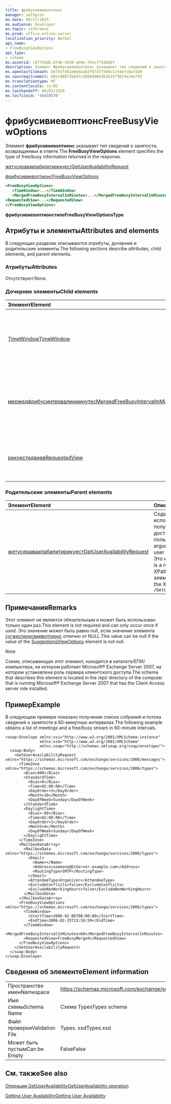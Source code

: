 ```yaml
---
title: фрибусивиевоптионс
manager: sethgros
ms.date: 09/17/2015
ms.audience: Developer
ms.topic: reference
ms.prod: office-online-server
localization_priority: Normal
api_name:
- FreeBusyViewOptions
api_type:
- schema
ms.assetid: c07f3ddb-874b-4d30-a60e-7e5c7793bb6f
description: Элемент Фрибусивиевоптионс указывает тип сведений о занятости, возвращаемых в ответе.
ms.openlocfilehash: b67d3f461e0edaa82f074f75b0c1c54efc8af4d0
ms.sourcegitcommit: 88ec988f2bb67c1866d06b361615f3674a24e795
ms.translationtype: MT
ms.contentlocale: ru-RU
ms.lasthandoff: 06/03/2020
ms.locfileid: "44459576"
---
```

# <a name="freebusyviewoptions"></a><span data-ttu-id="1a5ef-103">фрибусивиевоптионс</span><span class="sxs-lookup"><span data-stu-id="1a5ef-103">FreeBusyViewOptions</span></span>

<span data-ttu-id="1a5ef-104">Элемент **фрибусивиевоптионс** указывает тип сведений о занятости, возвращаемых в ответе.</span><span class="sxs-lookup"><span data-stu-id="1a5ef-104">The **FreeBusyViewOptions** element specifies the type of free/busy information returned in the response.</span></span> 
  
[<span data-ttu-id="1a5ef-105">жетусераваилабилитирекуест</span><span class="sxs-lookup"><span data-stu-id="1a5ef-105">GetUserAvailabilityRequest</span></span>](getuseravailabilityrequest.md)
  
[<span data-ttu-id="1a5ef-106">фрибусивиевоптионс</span><span class="sxs-lookup"><span data-stu-id="1a5ef-106">FreeBusyViewOptions</span></span>](freebusyviewoptions.md)
  
```xml
<FreeBusyViewOptions>
   <TimeWindow>...</TimeWindow>
   <MergedFreeBusyIntervalInMinutes>...</MergedFreeBusyIntervalInMinutes>
<RequestedView>...</RequestedView>
</FreeBusyViewOptions>

```

 <span data-ttu-id="1a5ef-107">**фрибусивиевоптионстипе**</span><span class="sxs-lookup"><span data-stu-id="1a5ef-107">**FreeBusyViewOptionsType**</span></span>
## <a name="attributes-and-elements"></a><span data-ttu-id="1a5ef-108">Атрибуты и элементы</span><span class="sxs-lookup"><span data-stu-id="1a5ef-108">Attributes and elements</span></span>

<span data-ttu-id="1a5ef-109">В следующих разделах описываются атрибуты, дочерние и родительские элементы.</span><span class="sxs-lookup"><span data-stu-id="1a5ef-109">The following sections describe attributes, child elements, and parent elements.</span></span>
  
### <a name="attributes"></a><span data-ttu-id="1a5ef-110">Атрибуты</span><span class="sxs-lookup"><span data-stu-id="1a5ef-110">Attributes</span></span>

<span data-ttu-id="1a5ef-111">Отсутствуют.</span><span class="sxs-lookup"><span data-stu-id="1a5ef-111">None.</span></span>
  
### <a name="child-elements"></a><span data-ttu-id="1a5ef-112">Дочерние элементы</span><span class="sxs-lookup"><span data-stu-id="1a5ef-112">Child elements</span></span>

|<span data-ttu-id="1a5ef-113">**Элемент**</span><span class="sxs-lookup"><span data-stu-id="1a5ef-113">**Element**</span></span>|<span data-ttu-id="1a5ef-114">**Описание**</span><span class="sxs-lookup"><span data-stu-id="1a5ef-114">**Description**</span></span>|
|:-----|:-----|
|[<span data-ttu-id="1a5ef-115">TimeWindow</span><span class="sxs-lookup"><span data-stu-id="1a5ef-115">TimeWindow</span></span>](timewindow.md) <br/> |<span data-ttu-id="1a5ef-116">Определяет интервал времени, запрошенный для сведений о доступности пользователя.</span><span class="sxs-lookup"><span data-stu-id="1a5ef-116">Identifies the time span queried for the user availability information.</span></span>  <br/> |
|[<span data-ttu-id="1a5ef-117">мержедфрибусинтервалинминутес</span><span class="sxs-lookup"><span data-stu-id="1a5ef-117">MergedFreeBusyIntervalInMinutes</span></span>](mergedfreebusyintervalinminutes.md) <br/> |<span data-ttu-id="1a5ef-118">Представляет разное время между двумя последовательными слотами в представлении **фрибусимержед** .</span><span class="sxs-lookup"><span data-stu-id="1a5ef-118">Represents the time difference between two successive slots in the **FreeBusyMerged** view.</span></span>  <br/> |
|[<span data-ttu-id="1a5ef-119">рекуестедвиев</span><span class="sxs-lookup"><span data-stu-id="1a5ef-119">RequestedView</span></span>](requestedview.md) <br/> |<span data-ttu-id="1a5ef-120">Определяет тип данных календаря, запрашиваемых клиентом.</span><span class="sxs-lookup"><span data-stu-id="1a5ef-120">Defines the type of calendar information that a client requests.</span></span>  <br/> |
   
### <a name="parent-elements"></a><span data-ttu-id="1a5ef-121">Родительские элементы</span><span class="sxs-lookup"><span data-stu-id="1a5ef-121">Parent elements</span></span>

|<span data-ttu-id="1a5ef-122">**Элемент**</span><span class="sxs-lookup"><span data-stu-id="1a5ef-122">**Element**</span></span>|<span data-ttu-id="1a5ef-123">**Описание**</span><span class="sxs-lookup"><span data-stu-id="1a5ef-123">**Description**</span></span>|
|:-----|:-----|
|[<span data-ttu-id="1a5ef-124">жетусераваилабилитирекуест</span><span class="sxs-lookup"><span data-stu-id="1a5ef-124">GetUserAvailabilityRequest</span></span>](getuseravailabilityrequest.md) <br/> |<span data-ttu-id="1a5ef-125">Содержит аргументы, используемые для получения сведений о доступности пользователя.</span><span class="sxs-lookup"><span data-stu-id="1a5ef-125">Contains the arguments used to obtain user availability information.</span></span> <span data-ttu-id="1a5ef-126">Это корневой элемент.</span><span class="sxs-lookup"><span data-stu-id="1a5ef-126">This is a root element.</span></span>  <br/> <span data-ttu-id="1a5ef-127">XPath для этого элемента:</span><span class="sxs-lookup"><span data-stu-id="1a5ef-127">The following is the XPath to this element:</span></span>  <br/>  `/GetUserAvailabilityRequest` <br/> |
   
## <a name="remarks"></a><span data-ttu-id="1a5ef-128">Примечания</span><span class="sxs-lookup"><span data-stu-id="1a5ef-128">Remarks</span></span>

<span data-ttu-id="1a5ef-129">Этот элемент не является обязательным и может быть использован только один раз.</span><span class="sxs-lookup"><span data-stu-id="1a5ef-129">This element is not required and can only occur once if used.</span></span> <span data-ttu-id="1a5ef-130">Это значение может быть равно null, если значение элемента [сугжестионсвиевоптионс](suggestionsviewoptions.md) отлично от NULL.</span><span class="sxs-lookup"><span data-stu-id="1a5ef-130">This value can be null if the value of the [SuggestionsViewOptions](suggestionsviewoptions.md) element is not null.</span></span> 
  
> [!NOTE]
> <span data-ttu-id="1a5ef-131">Схема, описывающая этот элемент, находится в каталоге/ЕПИ/компьютера, на котором работает Microsoft® Exchange Server 2007, на котором установлена роль сервера клиентского доступа.</span><span class="sxs-lookup"><span data-stu-id="1a5ef-131">The schema that describes this element is located in the /epi/ directory of the computer that is running Microsoft® Exchange Server 2007 that has the Client Access server role installed.</span></span> 
  
## <a name="example"></a><span data-ttu-id="1a5ef-132">Пример</span><span class="sxs-lookup"><span data-stu-id="1a5ef-132">Example</span></span>

<span data-ttu-id="1a5ef-133">В следующем примере показано получение списка собраний и потока сведений о занятости в 60-минутных интервалах.</span><span class="sxs-lookup"><span data-stu-id="1a5ef-133">The following example obtains a list of meetings and a free/busy stream in 60-minute intervals.</span></span>
  
```
<soap:Envelope xmlns:xsi="http://www.w3.org/2001/XMLSchema-instance" 
               xmlns:xsd="http://www.w3.org/2001/XMLSchema" 
               xmlns:soap="http://schemas.xmlsoap.org/soap/envelope/">
  <soap:Body>
    <GetUserAvailabilityRequest xmlns="https://schemas.microsoft.com/exchange/services/2006/messages">
      <TimeZone xmlns="https://schemas.microsoft.com/exchange/services/2006/types">
        <Bias>480</Bias>
        <StandardTime>
          <Bias>0</Bias>
          <Time>02:00:00</Time>
          <DayOrder>5</DayOrder>
          <Month>10</Month>
          <DayOfWeek>Sunday</DayOfWeek>
        </StandardTime>
        <DaylightTime>
          <Bias>-60</Bias>
          <Time>02:00:00</Time>
          <DayOrder>1</DayOrder>
          <Month>4</Month>
          <DayOfWeek>Sunday</DayOfWeek>
        </DaylightTime>
      </TimeZone>
      <MailboxDataArray>
        <MailboxData xmlns="https://schemas.microsoft.com/exchange/services/2006/types">
          <Email>
            <Name></Name>
            <Address>someone@ExServer.example.com</Address>
            <RoutingType>SMTP</RoutingType>
          </Email>
          <AttendeeType>Organizer</AttendeeType>
          <ExcludeConflicts>false</ExcludeConflicts>
          <ExcludeNonWorkingHours>false</ExcludeNonWorkingHours>
        </MailboxData>
      </MailboxDataArray>
      <FreeBusyViewOptions xmlns="https://schemas.microsoft.com/exchange/services/2006/types">
        <TimeWindow>
          <StartTime>2006-02-06T00:00:00</StartTime>
          <EndTime>2006-02-25T23:59:59</EndTime>
        </TimeWindow>
        <MergedFreeBusyIntervalInMinutes>60</MergedFreeBusyIntervalInMinutes>
        <RequestedView>FreeBusyMerged</RequestedView>
      </FreeBusyViewOptions>
    </GetUserAvailabilityRequest>
  </soap:Body>
</soap:Envelope>
```

## <a name="element-information"></a><span data-ttu-id="1a5ef-134">Сведения об элементе</span><span class="sxs-lookup"><span data-stu-id="1a5ef-134">Element information</span></span>

|||
|:-----|:-----|
|<span data-ttu-id="1a5ef-135">Пространство имен</span><span class="sxs-lookup"><span data-stu-id="1a5ef-135">Namespace</span></span>  <br/> |https://schemas.microsoft.com/exchange/services/2006/types  <br/> |
|<span data-ttu-id="1a5ef-136">Имя схемы</span><span class="sxs-lookup"><span data-stu-id="1a5ef-136">Schema Name</span></span>  <br/> |<span data-ttu-id="1a5ef-137">Схема Types</span><span class="sxs-lookup"><span data-stu-id="1a5ef-137">Types schema</span></span>  <br/> |
|<span data-ttu-id="1a5ef-138">Файл проверки</span><span class="sxs-lookup"><span data-stu-id="1a5ef-138">Validation File</span></span>  <br/> |<span data-ttu-id="1a5ef-139">Types. xsd</span><span class="sxs-lookup"><span data-stu-id="1a5ef-139">Types.xsd</span></span>  <br/> |
|<span data-ttu-id="1a5ef-140">Может быть пустым</span><span class="sxs-lookup"><span data-stu-id="1a5ef-140">Can be Empty</span></span>  <br/> |<span data-ttu-id="1a5ef-141">False</span><span class="sxs-lookup"><span data-stu-id="1a5ef-141">False</span></span>  <br/> |
   
## <a name="see-also"></a><span data-ttu-id="1a5ef-142">См. также</span><span class="sxs-lookup"><span data-stu-id="1a5ef-142">See also</span></span>



[<span data-ttu-id="1a5ef-143">Операция GetUserAvailability</span><span class="sxs-lookup"><span data-stu-id="1a5ef-143">GetUserAvailability operation</span></span>](getuseravailability-operation.md)


[<span data-ttu-id="1a5ef-144">Getting User Availability</span><span class="sxs-lookup"><span data-stu-id="1a5ef-144">Getting User Availability</span></span>](https://msdn.microsoft.com/library/d4133fcb-9b0f-4e6b-aadf-a389da83516a%28Office.15%29.aspx)


